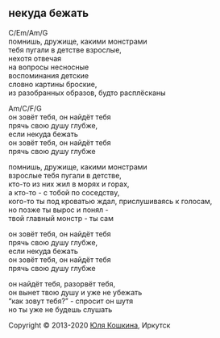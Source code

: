 ## некуда бежать  

C/Em/Am/G  
помнишь, дружище, какими монстрами  
тебя пугали в детстве взрослые,  
нехотя отвечая   
на вопросы несносные  
воспоминания детские   
словно картины броские,  
из разобранных образов, будто расплёсканы  

Am/C/F/G  
он зовёт тебя, он найдёт тебя  
прячь свою душу глубже,   
если некуда бежать  
он зовёт тебя, он найдёт тебя  
прячь свою душу глубже  

помнишь, дружище, какими монстрами   
взрослые тебя пугали в детстве,  
кто-то из них жил в морях и горах,  
а кто-то - с тобой по соседству,  
кого-то ты под кроватью ждал, прислушиваясь к голосам,  
но позже ты вырос и понял -   
твой главный монстр - ты сам   

он зовёт тебя, он найдёт тебя  
прячь свою душу глубже,   
если некуда бежать  
он зовёт тебя, он найдёт тебя  
прячь свою душу глубже  

он найдёт тебя, разорвёт тебя,  
он вынет твою душу и уже не убежать  
“как зовут тебя?” - спросит он шутя  
но ты уже не будешь слушать    

Copyright © 2013-2020 [Юля Кошкина](https://vk.com/koshkamoroshka), Иркутск

